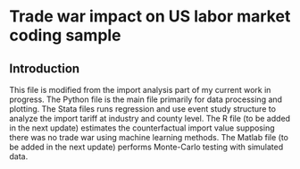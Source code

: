 # Trade war impact on US labor market coding sample
## Introduction
This file is modified from the import analysis part of my current work in progress. 
The Python file is the main file primarily for data processing and plotting. The Stata files runs regression and use event study structure to analyze the import tariff at industry and county level. The R file (to be added in the next update) estimates the counterfactual import value supposing there was no trade war using machine learning methods. The Matlab file (to be added in the next update) performs Monte-Carlo testing with simulated data.

